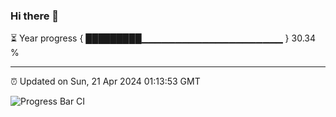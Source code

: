 ### Hi there 👋

⏳ Year progress { █████████▁▁▁▁▁▁▁▁▁▁▁▁▁▁▁▁▁▁▁▁▁ } 30.34 %

---

⏰ Updated on Sun, 21 Apr 2024 01:13:53 GMT

![Progress Bar CI](https://github.com/liununu/liununu/workflows/Progress%20Bar%20CI/badge.svg)

